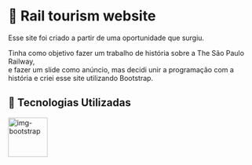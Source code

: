 <h1>🚝 Rail tourism website</h1>
<p>Esse site foi criado a partir de uma oportunidade que surgiu.</p>
<p>
  Tinha como objetivo fazer um trabalho de história sobre a The São Paulo Railway,<br> 
  e fazer um slide como anúncio, mas decidi unir a programação com a história e criei esse site utilizando Bootstrap.
 </p>
 <h2>🦄 Tecnologias Utilizadas</h2>
 <div class="tecnologias">
  <img          src="https://camo.githubusercontent.com/84746920d1a9906680c387b3cc8753ee842e996fc8915abd295011e15b594b74/68747470733a2f2f676574626f6f7473747261702e636f6d2f646f63732f352e312f6173736574732f6272616e642f626f6f7473747261702d6c6f676f2d736861646f772e706e67" width="80px" alt="img-bootstrap">
</div>

